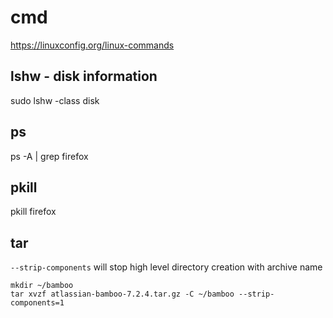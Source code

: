 # cmd

https://linuxconfig.org/linux-commands

## lshw - disk information

sudo lshw -class disk

## ps

ps -A | grep firefox

## pkill

pkill firefox

## tar

`--strip-components` will stop high level directory creation with archive name

```
mkdir ~/bamboo
tar xvzf atlassian-bamboo-7.2.4.tar.gz -C ~/bamboo --strip-components=1
```
